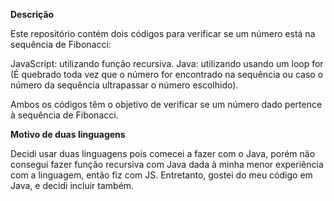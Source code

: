 **Descrição**

Este repositório contém dois códigos para verificar se um número está na sequência de Fibonacci:

JavaScript: utilizando função recursiva.
Java: utilizando usando um loop for (É quebrado toda vez que o número for encontrado na sequência ou caso o número da sequência ultrapassar o número escolhido).

Ambos os códigos têm o objetivo de verificar se um número dado pertence à sequência de Fibonacci.

**Motivo de duas linguagens**

Decidi usar duas linguagens pois comecei a fazer com o Java, porém não consegui fazer função recursiva com Java dada à minha menor experiência com a linguagem, então fiz com JS.
Entretanto, gostei do meu código em Java, e decidi incluir também.
